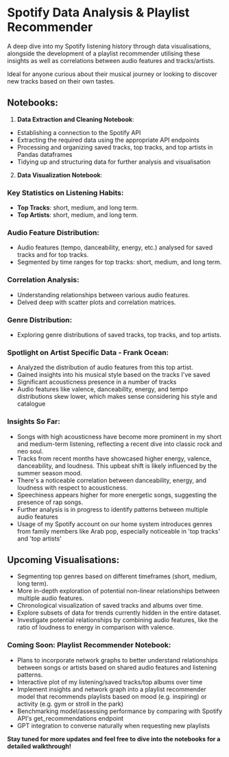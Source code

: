 # Spotify Data Analysis & Playlist Recommender

A deep dive into my Spotify listening history through data visualisations, alongside the development of a playlist recommender utilising these insights as well as correlations between audio features and tracks/artists. 

Ideal for anyone curious about their musical journey or looking to discover new tracks based on their own tastes.

## Notebooks:

1. **Data Extraction and Cleaning Notebook**:
- Establishing a connection to the Spotify API
- Extracting the required data using the appropriate API endpoints
- Processing and organizing saved tracks, top tracks, and top artists in Pandas dataframes
- Tidying up and structuring data for further analysis and visualisation
  
2. **Data Visualization Notebook**:
### Key Statistics on Listening Habits:
- **Top Tracks**: short, medium, and long term.
- **Top Artists**: short, medium, and long term.

### Audio Feature Distribution:
- Audio features (tempo, danceability, energy, etc.) analysed for saved tracks and for top tracks.
- Segmented by time ranges for top tracks: short, medium, and long term.
  
### Correlation Analysis:
- Understanding relationships between various audio features.
- Delved deep with scatter plots and correlation matrices.
  
### Genre Distribution: 
- Exploring genre distributions of saved tracks,  top tracks, and top artists.

### Spotlight on Artist Specific Data - Frank Ocean:
- Analyzed the distribution of audio features from this top artist.
- Gained insights into his musical style based on the tracks I've saved
- Significant acousticness presence in a number of tracks
- Audio features like valence, danceability, energy, and tempo distributions skew  lower, which makes sense considering his style and catalogue
  
### Insights So Far:

- Songs with high acousticness have become more prominent in my short and medium-term listening, reflecting a recent dive into classic rock and neo soul.
- Tracks from recent months have showcased higher energy, valence, danceability, and loudness. This upbeat shift is likely influenced by the summer season mood.
- There's a noticeable correlation between danceability, energy, and loudness with respect to acousticness.
- Speechiness appears higher for more energetic songs, suggesting the presence of rap songs.
- Further analysis is in progress to identify patterns between multiple audio features
- Usage of my Spotify account  on our home system introduces genres from family members like Arab pop, especially noticeable in 'top tracks' and 'top artists'

## Upcoming Visualisations:

- Segmenting top genres based on different timeframes (short, medium, long term).
- More in-depth exploration of potential non-linear relationships between multiple audio features.
- Chronological visualization of saved tracks and albums over time.
- Explore subsets of data for trends currently hidden in the entire dataset.
- Investigate potential relationships by combining audio features, like the ratio of loudness to energy in comparison with valence.

### Coming Soon: Playlist Recommender Notebook:
- Plans to incorporate network graphs to better understand relationships between songs or artists based on shared audio features and listening patterns.
- Interactive plot of my listening/saved tracks/top albums over time
- Implement insights and network graph into a playlist recommender model that recommends  playlists based on mood (e.g. inspiring) or activity (e.g. gym or stroll in the park)
- Benchmarking model/assessing performance by comparing with Spotify API's get_recommendations endpoint
- GPT integration to converse naturally when requesting new playlists

**Stay tuned for more updates and feel free to dive into the notebooks for a detailed walkthrough!**
